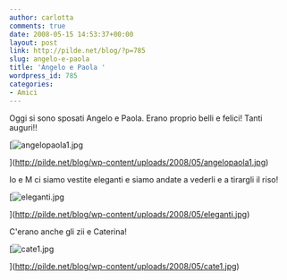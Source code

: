 ```yaml
---
author: carlotta
comments: true
date: 2008-05-15 14:53:37+00:00
layout: post
link: http://pilde.net/blog/?p=785
slug: angelo-e-paola
title: 'Angelo e Paola '
wordpress_id: 785
categories:
- Amici
---
```


Oggi si sono sposati Angelo e Paola. Erano proprio belli e felici! Tanti auguri!!

[![angelopaola1.jpg](http://pilde.net/blog/wp-content/uploads/2008/05/angelopaola1.jpg)


](http://pilde.net/blog/wp-content/uploads/2008/05/angelopaola1.jpg)




Io e M ci siamo vestite eleganti e siamo andate a vederli e a tirargli il riso!

[![eleganti.jpg](http://pilde.net/blog/wp-content/uploads/2008/05/eleganti.jpg)


](http://pilde.net/blog/wp-content/uploads/2008/05/eleganti.jpg)




C'erano anche gli zii e Caterina!

[![cate1.jpg](http://pilde.net/blog/wp-content/uploads/2008/05/cate1.jpg)


](http://pilde.net/blog/wp-content/uploads/2008/05/cate1.jpg)





